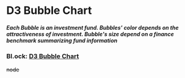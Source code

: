 # D3 Bubble Chart
##### *Each Bubble is an investment fund. Bubbles' color depends on the attractiveness of investment. Bubble's size depend on a finance benchmark summarizing fund information*

### **Bl.ock:** [D3 Bubble Chart](https://bl.ocks.org/alexkzm/5a101c13fbff54b945bb9634552db9b4)

~~node~~
